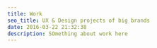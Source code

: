 ```yaml
---
title: Work
seo_title: UX & Design projects of big brands
date: 2016-03-22 21:32:38
description: SOmething about work here
---
```

